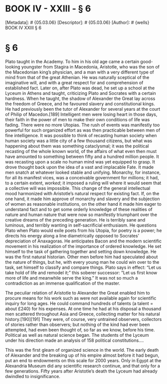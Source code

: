 # BOOK IV - XXIII - § 6
[Metadata]: # {05.03.06}
[Descriptor]: # {05.03.06}
[Author]: # {wells}
BOOK IV
XXIII
§ 6
# § 6
Plato taught in the Academy. To him in his old age came a certain good-looking
youngster from Stagira in Macedonia, Aristotle, who was the son of the
Macedonian king’s physician, and a man with a very different type of mind from
that of the great Athenian. He was naturally sceptical of the imaginative will,
and with a great respect for and comprehension of established fact. Later on,
after Plato was dead, he set up a school at the Lyceum in Athens and taught,
criticizing Plato and Socrates with a certain hardness. When he taught, the
shadow of Alexander the Great lay across the freedom of Greece, and he favoured
slavery and constitutional kings. He had previously been the tutor of Alexander
for several years at the court of Philip of Macedon.[189] Intelligent men were
losing heart in those days, their faith in the power of men to make their own
conditions of life was fading. There were no more Utopias. The rush of events
was manifestly too powerful for such organized effort as was then practicable
between men of fine intelligence. It was possible to think of recasting human
society when human society was a little city of a few thousand citizens, but
what was happening about them was something cataclysmal; it was the political
recasting of the whole known world, of the affairs of what even then must have
amounted to something between fifty and a hundred million people. It was
recasting upon a scale no human mind was yet equipped to grasp. It drove
thought back upon the idea of a vast and implacable Fate. It made men snatch at
whatever looked stable and unifying. Monarchy, for instance, for all its
manifest vices, was a conceivable government for millions; it had, to a certain
extent, _worked_; it imposed a ruling will where it would seem that a
collective will was impossible. This change of the general intellectual mood
harmonized with Aristotle’s natural respect for existing fact. If, on the one
hand, it made him approve of monarchy and slavery and the subjection of women
as reasonable institutions, on the other hand it made him eager to understand
fact and to get some orderly knowledge of these realities of nature and human
nature that were now so manifestly triumphant over the creative dreams of the
preceding generation. He is terribly sane and luminous, and terribly wanting in
self-sacrificial enthusiasm. He questions Plato when Plato would exile poets
from his Utopia, for poetry is a power; he directs his energy along a line
diametrically opposed to Socrates’ depreciation of Anaxagoras. He anticipates
Bacon and the modern scientific movement in his realization of the importance
of ordered knowledge. He set himself to the task of gathering together and
setting down knowledge. He was the first natural historian. Other men before
him had speculated about the nature of things, but he, with every young man he
could win over to the task, set himself to classify and compare things. Plato
says in effect: “Let us take hold of life and remodel it;” this soberer
successor: “Let us first know more of life and meanwhile serve the king.” It
was not so much a contradiction as an immense qualification of the master.

The peculiar relation of Aristotle to Alexander the Great enabled him to
procure means for his work such as were not available again for scientific
inquiry for long ages. He could command hundreds of talents (a talent = about
£240) for his expenses. At one time he had at his disposal a thousand men
scattered throughout Asia and Greece, collecting matter for his natural
history.[190][191] They were, of course, very untrained observers, collectors
of stories rather than observers; but nothing of the kind had ever been
attempted, had even been thought of, so far as we know, before his time.
Political as well as natural science began. The students of the Lyceum under
his direction made an analysis of 158 political constitutions....

This was the first gleam of organized science in the world. The early death of
Alexander and the breaking up of his empire almost before it had begun, put an
end to endowments on this scale for 2000 years. Only in Egypt at the Alexandria
Museum did any scientific research continue, and that only for a few
generations. Fifty years after Aristotle’s death the Lyceum had already
dwindled to insignificance.

